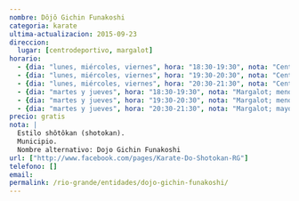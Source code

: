 ```yaml
---
nombre: Dôjô Gichin Funakoshi
categoria: karate
ultima-actualizacion: 2015-09-23
direccion: 
  lugar: [centrodeportivo, margalot]
horario: 
  - {dia: "lunes, miércoles, viernes", hora: "18:30-19:30", nota: "Centro Deportivo; menores" }
  - {dia: "lunes, miércoles, viernes", hora: "19:30-20:30", nota: "Centro Deportivo; menores" }
  - {dia: "lunes, miércoles, viernes", hora: "20:30-21:30", nota: "Centro Deportivo; mayores" }
  - {dia: "martes y jueves", hora: "18:30-19:30", nota: "Margalot; menores" }
  - {dia: "martes y jueves", hora: "19:30-20:30", nota: "Margalot; menores" }
  - {dia: "martes y jueves", hora: "20:30-21:30", nota: "Margalot; mayores" }
precio: gratis
nota: | 
  Estilo shôtôkan (shotokan). 
  Municipio.
  Nombre alternativo: Dojo Gichin Funakoshi
url: ["http://www.facebook.com/pages/Karate-Do-Shotokan-RG"]
telefono: []
email: 
permalink: /rio-grande/entidades/dojo-gichin-funakoshi/
---
```


